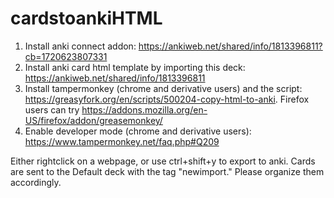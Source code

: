 # cardstoankiHTML

1) Install anki connect addon: https://ankiweb.net/shared/info/1813396811?cb=1720623807331
2) Install anki card html template by importing this deck: https://ankiweb.net/shared/info/1813396811
3) Install tampermonkey (chrome and derivative users) and the script: https://greasyfork.org/en/scripts/500204-copy-html-to-anki. Firefox users can try https://addons.mozilla.org/en-US/firefox/addon/greasemonkey/
4) Enable developer mode (chrome and derivative users): https://www.tampermonkey.net/faq.php#Q209

Either rightclick on a webpage, or use ctrl+shift+y to export to anki. Cards are sent to the Default deck with the tag "newimport." Please organize them accordingly. 
